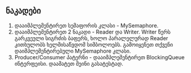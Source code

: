 ## ნაკადები

1. დააიმპლემენტირეთ სემაფორის კლასი - MySemaphore.
2. დააიმპლემენტირეთ 2 ნაკადი - Reader და Writer. Writer წერს გარკვეული სიგრძის ბაფერს, ხოლო პარალელურად Reader კითხულობს ხელმისაწვდომ სიმბოლოებს. 
გამოიყენეთ თქვენი დაიმპლემენტირებული MySemaphore კლასი.
3. Producer/Consumer პატერნი - დააიმპლემენტირეთ BlockingQueue ინტერფეისი. დაამატეთ მეინი გასატესტად.